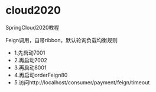 # cloud2020
SpringCloud2020教程

Feign调用，自带ribbon，默认轮询负载均衡规则
* 1.先启动7001
* 2.再启动7002
* 3.再启动8001
* 4.再启动orderFeign80
* 5.访问http://localhost/consumer/payment/feign/timeout





